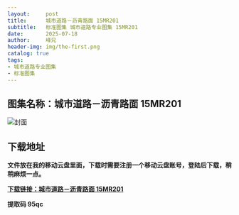 ```yaml
---
layout:     post
title:      城市道路－沥青路面 15MR201
subtitle:   标准图集 城市道路专业图集 15MR201
date:       2025-07-18
author:     峰兄
header-img: img/the-first.png
catalog: true
tags:
- 城市道路专业图集
- 标准图集
---
```

## 图集名称：城市道路－沥青路面 15MR201
![封面](https://pic1.imgdb.cn/item/6878b21b58cb8da5c8be5e7d.jpg)


## 下载地址 
**文件放在我的移动云盘里面，下载时需要注册一个移动云盘账号，登陆后下载，稍稍麻烦一点。**  
  
[**下载链接：城市道路－沥青路面 15MR201**](https://caiyun.139.com/w/i/2oxwDV4DoC5pc)


**提取码 95qc**


